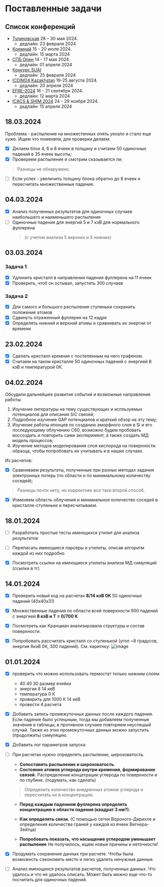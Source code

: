 # Поставленные задачи

## Список конференций

- [Тулиновская](http://tulinov.sinp.msu.ru) 28 – 30 мая 2024.
  - дедлайн: 23 февраля 2024
- [Кремний](http://silicon2024.igc.irk.ru/ru) 15 - 20 июля 2024.
  - дедлайн: 15 марта 2024
- [СПБ Опен](https://spb.hse.ru/spbopen) 14 - 17 мая 2024. 
  - дедлайн: 01 апреля 2024
- [Конкурс SUAI](https://isastuds.guap.ru/Espc.aspx)
  - дедлайн: 25 февраля 2024
- [ICDIM24 Kazakhstan](https://icdim2024.kz/) 19-25 августа 2024.
  - дедлайн: 20 апреля 2024
- [EFRE-2024](https://efre.ru/) 16 - 21 сентября 2024.
  - дедлайн: 12 марта 2024
- [ICACS & SHIM 2024](https://www.icacs-shim2024.com/) 24 - 29 ноября 2024.
  - дедлайн: 15 апреля 2024

## 18.03.2024

Проблема - распыление на множестенных опять уехало и стало еще хуже. Ищем что поменяли, для проверки делаем:
- [x] Делаем блок 4, 6 и 8 ячеек в толщину и считаем 50 одиночных падений в 35 ячеек высоты;
- [x] Проверяем распыление и смотрим сказывается ли;
> Разницы не обнаружено.
- [ ] Если успех - увеличить толщину блока обратно до 8 ячеек и пересчитать множественные падения. 

## 04.03.2024

- [x] Анализ полученных результатов для одиночных случаев наибольшего и наименьшего распыления
- [ ] Одиночные падения для энергий 5 и 7 кэВ для нормального фуллерена
	>(с учетом анализа 5 верхних и 5 нижних)

## 03.03.2024

### Задача 1

- [x] Удлинить кристалл в направлении падения фуллерена на 11 ячеек
- [x] Проверить, чтоб он остывал, запустить 300 случаев

### Задача 2

- [x] Для самого и большого распыления ступеньки сохранить положение атомов
- [x] Сдвинуть отраженный фуллерен на 12 кадре
- [x] Определять нижний и верхний атомы и сравнивать их энергии от времени

## 23.02.2024

- [x] Сделать кристалл кремния с постепенным на него графеном.
- [x] Считаем на таком кристалле 50 одиночных падений с энергией 8 кэВ и температурой 0К.

## 04.02.2024

Обсудили дальнейшее развитие событий и возможные направления работы:
1. Изучение литературы на тему существующих и испльзуемых потенциалов для описания SiC связей;
2. Подробное изучение GAP потенциалов и краткий обзор на эту тему;
3. Изучение работы японцев по созданию аморфного слоя в Si и его последующему облучению С60, возможно будем пробовать
воссоздать и повторить сами эксперимент, а также создать МД модель процессов;
4. Изучение методов моделирования слоя кислорода на поверхности образца, чтобы попробовать их учитывать и в наших случаях.

Из расчетов:
- [x] Сравниваем результаты, полученные при разных методах задания электронных потерь (по области и по минимальному количеству соседей); 
> Разницы почти нету, но корректнее все таки второй способ.

- [x] Изменяем область облучения и минимальное количество соседей в кристалле-ступеньке и пересчитываем.

## 18.01.2024

- [ ] Разработать простые тесты имеющихся утилит для анализа результатов
- [ ] Переписать имеющиеся парсеры и утилиты, описав алгоритм каждой из них подробно
- [x] Посмотреть ссылки на имеющиеся утилиты анализа МД симуляций (ссылки в тг)


## 14.01.2024

- [x] Проверить новый код на расчетах **8/14 кэВ 0К** 50 одиночных падений (40х40х31)
- [x] Множественные падения по области всей поверхности 900 падений с энергией **8 кэВ и Т = 0/700 К**
- [x] Посмотреть как Кранцман анализировала структуры и состав поверхности.
- [x] Попробовать рассчитать кристалл со ступенькой (угол ~8 градусов, энергия 8кэВ 0К, 300 падений). См. каритнку:
![image](https://github.com/denisstrizhkin/C60-Si-fall-sim/assets/57823199/43a6d005-6aa2-4ca3-b385-4b739825304f)



## 01.01.2024

- [x] проверить что можно использовать
	термостат только нижним слоем

	- 40 40 30 размер ячейки
	- энергия  8 14  кеВ
	- температура 0 К
	- проверить для 1000 К 14 кеВ
	- провести 4 расчета

- [x] Добавить запись промежуточных данных после
	каждого падения. Если падение было успешным,
	тогда мы добавляем полученные значения в таблицы,
	в противном случаее повторяем неуспешый случай.
	Также из этих промежуточных данных можно запустить
	(продолжить) симуляцию.

- [X] Добавить лог параметров запуска

- [ ] При расчетах нужно определять распыление, шероховатость.

	- **Сопоставить распыление и шероховатость.**
	- **Состояние атомов углерода внутри кремения, формирование связей.**
    Распределение концетрации углерода по поверхности и по глубине.
		(подумать, как сделать)

	> Определить количество внедренных атомов углерода и пересчитать их в концентрацию.


	- **Перед каждым падением фуллерена определять концентрацию
				в области падения (квадрат 3 нм?).**
   
	- **Как определять связи.**
   (С помощью сетки Вороного-Дирихле и определения количества граней у каждой из ячеек Вигнера-Зейтца)
   
	- **Попробовать показать, что насыщение углеродом уменьшает
		распыление**
	    Не получилось, ищем новые причины и неточности!

- [x] Продумать сохранение данных при расчете. Чтобы была возможнсть
	сэкономить место и легко удалить ненужные данные.

- [ ] Анализ имеющихся результатов расчетов, полученных данных.
	Что удалось и что не удалось описать. Может быть можно еще
	что-то посчитать для одиночных падений.
